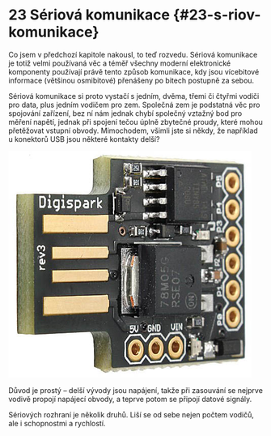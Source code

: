 # 23 Sériová komunikace {#23-s-riov-komunikace}

Co jsem v předchozí kapitole nakousl, to teď rozvedu. Sériová komunikace je totiž velmi používaná věc a téměř všechny moderní elektronické komponenty používají právě tento způsob komunikace, kdy jsou vícebitové informace (většinou osmibitové) přenášeny po bitech postupně za sebou.

Sériová komunikace si proto vystačí s jedním, dvěma, třemi či čtyřmi vodiči pro data, plus jedním vodičem pro zem. Společná zem je podstatná věc pro spojování zařízení, bez ní nám jednak chybí společný vztažný bod pro měření napětí, jednak při spojení tečou úplně zbytečné proudy, které mohou přetěžovat vstupní obvody. Mimochodem, všimli jste si někdy, že například u konektorů USB jsou některé kontakty delší?

![280-1.jpeg](images/00037.jpeg)

Důvod je prostý – delší vývody jsou napájení, takže při zasouvání se nejprve vodivě propojí napájecí obvody, a teprve potom se připojí datové signály.

Sériových rozhraní je několik druhů. Liší se od sebe nejen počtem vodičů, ale i schopnostmi a rychlostí.